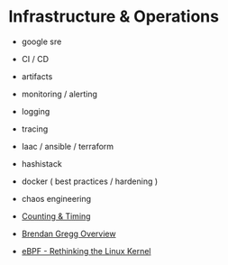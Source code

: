 # Infrastructure & Operations



* google sre
* CI / CD
* artifacts
* monitoring / alerting
* logging
* tracing
* Iaac / ansible / terraform
* hashistack
* docker \( best practices / hardening \)
* chaos engineering



* [Counting & Timing](https://code.flickr.net/2008/10/27/counting-timing/)
* [Brendan Gregg Overview](http://www.brendangregg.com/overview.html)
* [eBPF - Rethinking the Linux Kernel](https://www.infoq.com/presentations/facebook-google-bpf-linux-kernel/)

